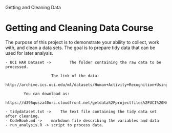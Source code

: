 Getting and Cleaning Data


Getting and Cleaning Data Course 
===============================================================================
The purpose of this project is to demonstrate your ability to collect, work with, and clean a data sets. The goal is to prepare tidy data that can be used for later analysis.

	- UCI HAR Dataset -> 		The folder containing the raw data to be processed.
						
                        The link of the data:
						http://archive.ics.uci.edu/ml/datasets/Human+Activity+Recognition+Using+Smartphones
            
            You can download as:
            https://d396qusza40orc.cloudfront.net/getdata%2Fprojectfiles%2FUCI%20HAR%20Dataset.zip 
            
	- tidydataset.txt ->	The text file containing the tidy data set after cleaning.
	- CodeBook.md ->	markdown file describing the variables and data
	- run_analysis.R ->	script to process data.

